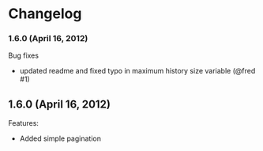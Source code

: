 Changelog
=========

### 1.6.0 (April 16, 2012)

Bug fixes

  - updated readme and fixed typo in maximum history size variable (@fred #1)

## 1.6.0 (April 16, 2012)

Features:

  - Added simple pagination